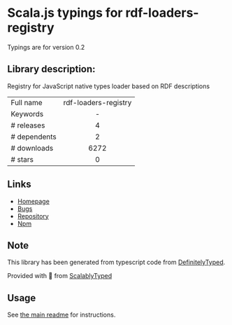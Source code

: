 
# Scala.js typings for rdf-loaders-registry

Typings are for version 0.2

## Library description:
Registry for JavaScript native types loader based on RDF descriptions

|                    |                 |
| ------------------ | :-------------: |
| Full name          | rdf-loaders-registry |
| Keywords           | - |
| # releases         | 4 |
| # dependents       | 2 |
| # downloads        | 6272 |
| # stars            | 0 |

## Links
- [Homepage](https://github.com/zazuko/rdf-loaders-registry)
- [Bugs](https://github.com/zazuko/rdf-loaders-registry/issues)
- [Repository](https://github.com/zazuko/rdf-loaders-registry)
- [Npm](https://www.npmjs.com/package/rdf-loaders-registry)
    


## Note
This library has been generated from typescript code from [DefinitelyTyped](https://definitelytyped.org).

Provided with :purple_heart: from [ScalablyTyped](https://github.com/oyvindberg/ScalablyTyped)

## Usage
See [the main readme](../../readme.md) for instructions.



